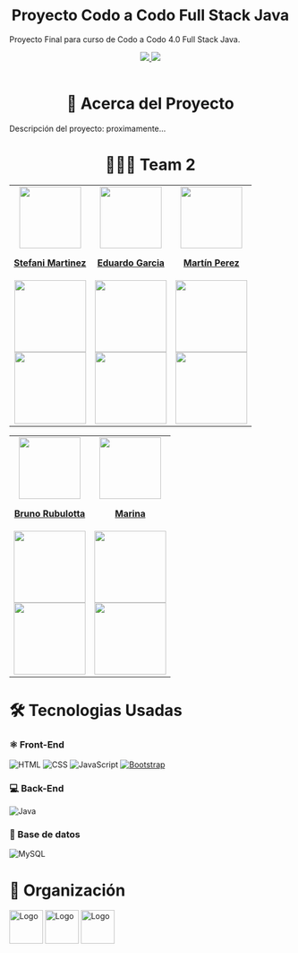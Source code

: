 
<!-- PROJECT LOGO -->
<br />

  <div align='center'>
<h1 style="font-size: 27px;">Proyecto Codo a Codo Full Stack Java</h1></div>

<div>
  <p>
    Proyecto Final para curso de Codo a Codo 4.0 Full Stack Java.
  </p>
    <div align='center'>
    <a href="https://tinchogithub.github.io/Proyecto-CodoaCodo-FullStackJava/" target="_blank">
          <img  src="https://img.shields.io/badge/VER_DEMO-3378FF?style=for-the-badge&logo=vercel&logoColor=%23343B4E"/>
       </a>
   <a href="#" target="_blank"> 
          <img  src="https://img.shields.io/badge/VER_API-3378FF?style=for-the-badge&logo=swagger&logoColor=%23343B4E"/>
      </a>
      </div>
</div>
<!-- ABOUT THE PROJECT -->
<br>
<h1 align="center"> 
🚀 Acerca del Proyecto
</h1>

Descripción del proyecto: proximamente...

<h1 align="center">🧑‍🤝‍🧑 Team 2
</h1>

<table align='center'>
  <tr>
    <td align='center'>
      <div >
        <a href="https://github.com/Stefi-prog" target="_blank" rel="author">
          <img width="110" src="https://avatars.githubusercontent.com/u/140560354?v=4"/>
        </a>
        <a href="https://github.com/Stefi-prog" target="_blank" rel="author">
          <h4 style="margin-top: 1rem;">Stefani Martinez</br></h4>
        </a>
        <div style='display: flex; flex-direction: column'>
        <a href="https://github.com/Stefi-prog" target="_blank">
          <img style='width:8rem' src="https://img.shields.io/static/v1?style=for-the-badge&message=GitHub&color=172B4D&logo=GitHub&logoColor=FFFFFF&label="/>
        </a>
        <a href="https://www.linkedin.com/in/stefani-martinez-/" target="_blank">
          <img style='width:8rem' src="https://img.shields.io/badge/linkedin%20-%230077B5.svg?&style=for-the-badge&logo=linkedin&logoColor=white"/>
        </a>
        </div>
      </div>
    </td>
    <td align='center'>
      <div >
        <a href="https://github.com/cartergar" target="_blank" rel="author">
          <img width="110" src="https://avatars.githubusercontent.com/u/123647849?v=4"/>
        </a>
        <a href="https://github.com/cartergar" target="_blank" rel="author">
          <h4 style="margin-top: 1rem;">Eduardo Garcia</br></h4>
        </a>
        <div style='display: flex; flex-direction: column'>
        <a href="https://github.com/cartergar" target="_blank">
          <img style='width:8rem' src="https://img.shields.io/static/v1?style=for-the-badge&message=GitHub&color=172B4D&logo=GitHub&logoColor=FFFFFF&label="/>
        </a>
        <a href="https://www.linkedin.com/" target="_blank">
          <img style='width:8rem' src="https://img.shields.io/badge/linkedin%20-%230077B5.svg?&style=for-the-badge&logo=linkedin&logoColor=white"/>
        </a>
        </div>
      </div>
    </td>
    <td align='center'>
      <div >
        <a href="https://github.com/TinchoGithub" target="_blank" rel="author">
          <img width="110" src="https://avatars.githubusercontent.com/u/100448340?v=4"/>
        </a>
        <a href="https://github.com/TinchoGithub" target="_blank" rel="author">
          <h4 style="margin-top: 1rem;">Martín Perez</br></h4>
        </a>
        <div style='display: flex; flex-direction: column'>
        <a href="https://github.com/TinchoGithub" target="_blank">
          <img style='width:8rem' src="https://img.shields.io/static/v1?style=for-the-badge&message=GitHub&color=172B4D&logo=GitHub&logoColor=FFFFFF&label="/>
        </a>
        <a href="https://www.linkedin.com/in/mart%C3%ADn-perez-902bb2199/" target="_blank">
          <img style='width:8rem' src="https://img.shields.io/badge/linkedin%20-%230077B5.svg?&style=for-the-badge&logo=linkedin&logoColor=white"/>
        </a>
        </div>
      </div>
    </td>
  </tr>
  </table>
  <table align='center'>
    <tr>
      <td align='center'>
        <div >
          <a href="https://github.com/BrunoRubulotta" target="_blank" rel="author">
            <img width="110" src="https://avatars.githubusercontent.com/u/118399561?v=4"/>
          </a>
          <a href="https://github.com/BrunoRubulotta" target="_blank" rel="author">
            <h4 style="margin-top: 1rem;">Bruno Rubulotta</br></h4>
          </a>
          <div style='display: flex; flex-direction: column'>
          <a href="https://github.com/BrunoRubulotta" target="_blank">
            <img style='width:8rem' src="https://img.shields.io/static/v1?style=for-the-badge&message=GitHub&color=172B4D&logo=GitHub&logoColor=FFFFFF&label="/>
          </a>
          <a href="https://www.linkedin.com/in/bruno-rubulotta/" target="_blank">
            <img style='width:8rem' src="https://img.shields.io/badge/linkedin%20-%230077B5.svg?&style=for-the-badge&logo=linkedin&logoColor=white"/>
          </a>
          </div>
        </div>
      </td>
      <td align='center'>
        <div >
          <a href="https://github.com/Marivero86" target="_blank" rel="author">
            <img width="110" src="https://avatars.githubusercontent.com/u/162741768?v=4"/>
          </a>
          <a href="https://github.com/Marivero86" target="_blank" rel="author">
            <h4 style="margin-top: 1rem;">Marina</br></h4>
          </a>
          <div style='display: flex; flex-direction: column'>
          <a href="https://github.com/Marivero86" target="_blank">
            <img style='width:8rem' src="https://img.shields.io/static/v1?style=for-the-badge&message=GitHub&color=172B4D&logo=GitHub&logoColor=FFFFFF&label="/>
          </a>
          <a href="https://www.linkedin.com/" target="_blank">
            <img style='width:8rem' src="https://img.shields.io/badge/linkedin%20-%230077B5.svg?&style=for-the-badge&logo=linkedin&logoColor=white"/>
          </a>
          </div>
        </div>
      </td>
    </tr>
</table>

<h1>🛠️ Tecnologias Usadas
</h1>
<h3>⚛️ Front-End</h3>

![HTML](https://img.shields.io/badge/HTML-5-orange?style=for-the-badge&logo=html5&logoColor=white)
![CSS](https://img.shields.io/badge/CSS-3-blue?style=for-the-badge&logo=css3&logoColor=white)
![JavaScript](https://img.shields.io/badge/JavaScript-E95F28?style=for-the-badge&logo=javascript&logoColor=white&color=yellow)
[![Bootstrap](https://img.shields.io/badge/Bootstrap-563d7c?style=for-the-badge&logo=bootstrap&logoColor=white)](https://getbootstrap.com/)



<h3>💻 Back-End</h3>

![Java](https://img.shields.io/badge/Java-%2523ED8B00.svg?style=for-the-badge&logo=oracle&logoColor=red&color=white)


<h3>💾 Base de datos</h3>

![MySQL](https://img.shields.io/badge/MySQL-4479A1?style=for-the-badge&logo=mysql&logoColor=white)


<!-- Organización -->
<h1>💬 Organización
</h1>
<img src="https://cdn.jsdelivr.net/gh/devicons/devicon@latest/icons/notion/notion-original.svg" alt="Logo" width="60" height="60">
  <img src="https://cdn.jsdelivr.net/gh/devicons/devicon/icons/slack/slack-original.svg" alt="Logo" width="60" height="60">
<img src="https://img.icons8.com/color/480/discord-new-logo.png" alt="Logo" width="60" height="60">

<!-- TEAMS -->



